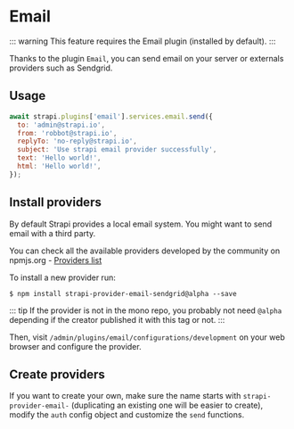 # Email

::: warning
This feature requires the Email plugin (installed by default).
:::

Thanks to the plugin `Email`, you can send email on your server or externals providers such as Sendgrid.

## Usage

```js
await strapi.plugins['email'].services.email.send({
  to: 'admin@strapi.io',
  from: 'robbot@strapi.io',
  replyTo: 'no-reply@strapi.io',
  subject: 'Use strapi email provider successfully',
  text: 'Hello world!',
  html: 'Hello world!',
});
```

## Install providers

By default Strapi provides a local email system. You might want to send email with a third party.

You can check all the available providers developed by the community on npmjs.org - [Providers list](https://www.npmjs.com/search?q=strapi-provider-email-)

To install a new provider run:

```
$ npm install strapi-provider-email-sendgrid@alpha --save
```

::: tip
If the provider is not in the mono repo, you probably not need `@alpha` depending if the creator published it with this tag or not.
:::

Then, visit `/admin/plugins/email/configurations/development` on your web browser and configure the provider.

## Create providers

If you want to create your own, make sure the name starts with `strapi-provider-email-` (duplicating an existing one will be easier to create), modify the `auth` config object and customize the `send` functions.
